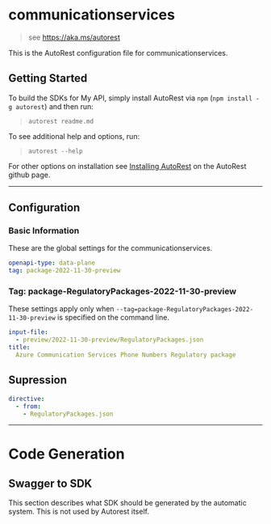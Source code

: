 # communicationservices

> see https://aka.ms/autorest

This is the AutoRest configuration file for communicationservices.

## Getting Started

To build the SDKs for My API, simply install AutoRest via `npm` (`npm install -g autorest`) and then run:

> `autorest readme.md`

To see additional help and options, run:

> `autorest --help`

For other options on installation see [Installing AutoRest](https://aka.ms/autorest/install) on the AutoRest github page.

---

## Configuration

### Basic Information

These are the global settings for the communicationservices.

```yaml
openapi-type: data-plane
tag: package-2022-11-30-preview
```

### Tag: package-RegulatoryPackages-2022-11-30-preview

These settings apply only when `--tag=package-RegulatoryPackages-2022-11-30-preview` is specified on the command line.

```yaml $(tag) == 'package-RegulatoryPackages-2022-11-30-preview'
input-file:
  - preview/2022-11-30-preview/RegulatoryPackages.json
title:
  Azure Communication Services Phone Numbers Regulatory package
```

## Supression
``` yaml
directive:
  - from:
    - RegulatoryPackages.json
```

---

# Code Generation

## Swagger to SDK

This section describes what SDK should be generated by the automatic system.
This is not used by Autorest itself.
